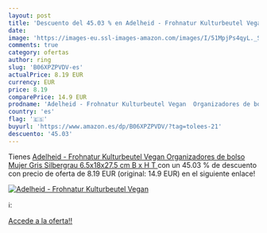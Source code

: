 ```yaml
---
layout: post
title: 'Descuento del 45.03 % en Adelheid - Frohnatur Kulturbeutel Vegan '
date: 
image: 'https://images-eu.ssl-images-amazon.com/images/I/51MpjPs4qyL._SL200_.jpg'
comments: true
category: ofertas
author: ring
slug: 'B06XPZPVDV-es'
actualPrice: 8.19 EUR
currency: EUR
price: 8.19
comparePrice: 14.9 EUR
prodname: 'Adelheid - Frohnatur Kulturbeutel Vegan  Organizadores de bolso Mujer  Gris  Silbergrau   6.5x18x27.5 cm  B x H T '
country: 'es'
flag: '🇪🇸'
buyurl: 'https://www.amazon.es/dp/B06XPZPVDV/?tag=tolees-21'
descuento: '45.03'
---
```


Tienes [Adelheid - Frohnatur Kulturbeutel Vegan  Organizadores de bolso Mujer  Gris  Silbergrau   6.5x18x27.5 cm  B x H T ](https://www.amazon.es/dp/B06XPZPVDV/?tag=tolees-21) con un 45.03 % de descuento con precio de oferta de 8.19 EUR (original: 14.9 EUR) en el siguiente enlace!

[![Adelheid - Frohnatur Kulturbeutel Vegan ](https://images-eu.ssl-images-amazon.com/images/I/51MpjPs4qyL._SL200_.jpg)](https://www.amazon.es/dp/B06XPZPVDV/?tag=tolees-21)

ℹ️:


[Accede a la oferta!!](https://www.amazon.es/dp/B06XPZPVDV/?tag=tolees-21)
